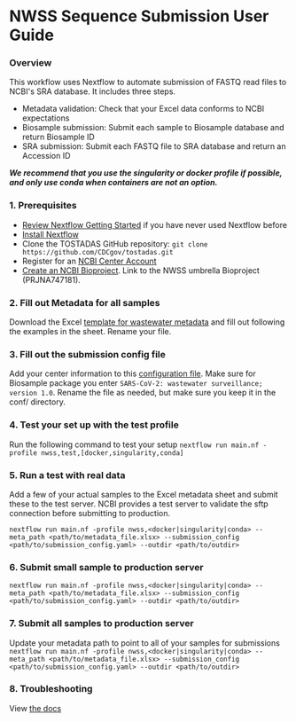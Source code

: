 # NWSS Sequence Submission User Guide

### Overview
This workflow uses Nextflow to automate submission of FASTQ read files to NCBI's SRA database. It includes three steps. 
+ Metadata validation: Check that your Excel data conforms to NCBI expectations
+ Biosample submission: Submit each sample to Biosample database and return Biosample ID
+ SRA submission: Submit each FASTQ file to SRA database and return an Accession ID

***We recommend that you use the singularity or docker profile if possible, and only use conda when containers are not an option.***

### 1. Prerequisites

+ [Review Nextflow Getting Started](https://www.nextflow.io/docs/latest/) if you have never used Nextflow before
+ [Install Nextflow](https://www.nextflow.io/docs/latest/install.html)
+ Clone the TOSTADAS GitHub repository: `git clone https://github.com/CDCgov/tostadas.git`
+ Register for an [NCBI Center Account](https://cdcgov.github.io/tostadas/user-guide/general_NCBI_submission_guide/#ncbi-center-account)
+ [Create an NCBI Bioproject](https://www.protocols.io/view/ncbi-submission-protocol-for-sars-cov-2-wastewater-ewov14w27vr2/v7?version_warning=no&step=3). Link to the NWSS umbrella Bioproject (PRJNA747181).

### 2. Fill out Metadata for all samples
Download the Excel [template for wastewater metadata](/assets/sample_metadata/wastewater_biosample_template.xlsx) and fill out following the examples in the sheet. Rename your file.

### 3. Fill out the submission config file
Add your center information to this [configuration file](/conf/submission_config.yaml). Make sure for Biosample package you enter `SARS-CoV-2: wastewater surveillance; version 1.0`. Rename the file as needed, but make sure you keep it in the conf/ directory.

### 4. Test your set up with the test profile
Run the following command to test your setup
`nextflow run main.nf -profile nwss,test,[docker,singularity,conda]`

### 5. Run a test with real data
Add a few of your actual samples to the Excel metadata sheet and submit these to the test server. NCBI provides a test server to validate the sftp connection before submitting to production. 

`nextflow run main.nf -profile nwss,<docker|singularity|conda> --meta_path <path/to/metadata_file.xlsx> --submission_config <path/to/submission_config.yaml> --outdir <path/to/outdir>`

### 6. Submit small sample to production server

`nextflow run main.nf -profile nwss,<docker|singularity|conda> --meta_path <path/to/metadata_file.xlsx> --submission_config <path/to/submission_config.yaml> --outdir <path/to/outdir>`

### 7. Submit all samples to production server
Update your metadata path to point to all of your samples for submissions
`nextflow run main.nf -profile nwss,<docker|singularity|conda> --meta_path <path/to/metadata_file.xlsx> --submission_config <path/to/submission_config.yaml> --outdir <path/to/outdir>`

### 8. Troubleshooting
View [the docs](https://cdcgov.github.io/tostadas/user-guide/quick-start/#troubleshooting)